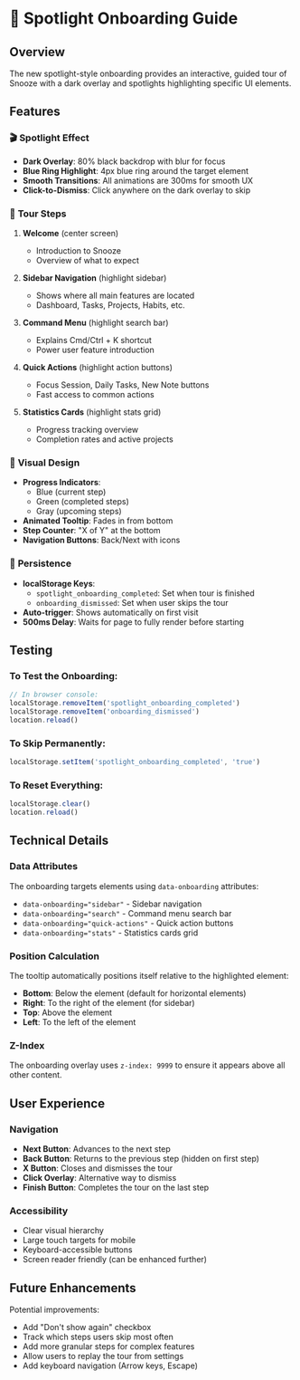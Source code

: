 # 🎯 Spotlight Onboarding Guide

## Overview

The new spotlight-style onboarding provides an interactive, guided tour of Snooze with a dark overlay and spotlights highlighting specific UI elements.

## Features

### 🎬 **Spotlight Effect**
- **Dark Overlay**: 80% black backdrop with blur for focus
- **Blue Ring Highlight**: 4px blue ring around the target element
- **Smooth Transitions**: All animations are 300ms for smooth UX
- **Click-to-Dismiss**: Click anywhere on the dark overlay to skip

### 📍 **Tour Steps**

1. **Welcome** (center screen)
   - Introduction to Snooze
   - Overview of what to expect

2. **Sidebar Navigation** (highlight sidebar)
   - Shows where all main features are located
   - Dashboard, Tasks, Projects, Habits, etc.

3. **Command Menu** (highlight search bar)
   - Explains Cmd/Ctrl + K shortcut
   - Power user feature introduction

4. **Quick Actions** (highlight action buttons)
   - Focus Session, Daily Tasks, New Note buttons
   - Fast access to common actions

5. **Statistics Cards** (highlight stats grid)
   - Progress tracking overview
   - Completion rates and active projects

### 🎨 **Visual Design**

- **Progress Indicators**: 
  - Blue (current step)
  - Green (completed steps)
  - Gray (upcoming steps)
- **Animated Tooltip**: Fades in from bottom
- **Step Counter**: "X of Y" at the bottom
- **Navigation Buttons**: Back/Next with icons

### 💾 **Persistence**

- **localStorage Keys**:
  - `spotlight_onboarding_completed`: Set when tour is finished
  - `onboarding_dismissed`: Set when user skips the tour
- **Auto-trigger**: Shows automatically on first visit
- **500ms Delay**: Waits for page to fully render before starting

## Testing

### To Test the Onboarding:

```javascript
// In browser console:
localStorage.removeItem('spotlight_onboarding_completed')
localStorage.removeItem('onboarding_dismissed')
location.reload()
```

### To Skip Permanently:

```javascript
localStorage.setItem('spotlight_onboarding_completed', 'true')
```

### To Reset Everything:

```javascript
localStorage.clear()
location.reload()
```

## Technical Details

### Data Attributes

The onboarding targets elements using `data-onboarding` attributes:

- `data-onboarding="sidebar"` - Sidebar navigation
- `data-onboarding="search"` - Command menu search bar
- `data-onboarding="quick-actions"` - Quick action buttons
- `data-onboarding="stats"` - Statistics cards grid

### Position Calculation

The tooltip automatically positions itself relative to the highlighted element:
- **Bottom**: Below the element (default for horizontal elements)
- **Right**: To the right of the element (for sidebar)
- **Top**: Above the element
- **Left**: To the left of the element

### Z-Index

The onboarding overlay uses `z-index: 9999` to ensure it appears above all other content.

## User Experience

### Navigation

- **Next Button**: Advances to the next step
- **Back Button**: Returns to the previous step (hidden on first step)
- **X Button**: Closes and dismisses the tour
- **Click Overlay**: Alternative way to dismiss
- **Finish Button**: Completes the tour on the last step

### Accessibility

- Clear visual hierarchy
- Large touch targets for mobile
- Keyboard-accessible buttons
- Screen reader friendly (can be enhanced further)

## Future Enhancements

Potential improvements:
- Add "Don't show again" checkbox
- Track which steps users skip most often
- Add more granular steps for complex features
- Allow users to replay the tour from settings
- Add keyboard navigation (Arrow keys, Escape)

